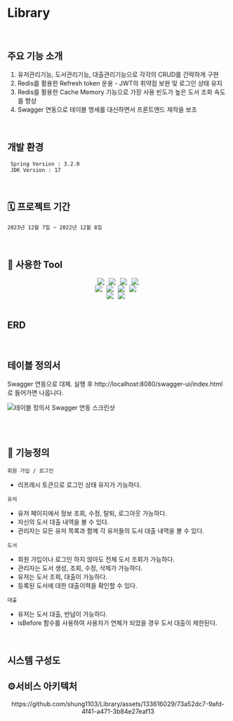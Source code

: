 # Library

<br>

## 주요 기능 소개

  1. 유저관리기능, 도서관리기능, 대출관리기능으로 각각의 CRUD를 간략하게 구현
  2. Redis를 활용한 Refresh token 운용 - JWT의 취약점 보완 및 로그인 상태 유지
  3. Redis를 활용한 Cache Memory 기능으로 가장 사용 빈도가 높은 도서 조회 속도를 향상
  4. Swagger 연동으로 테이블 명세를 대신하면서 프론트엔드 제작을 보조
  
<br>

## 개발 환경

     Spring Version : 3.2.0
     JDK Version : 17

<br>

## 🗓️ 프로젝트 기간

    2023년 12월 7일 ~ 2022년 12월 8일

<br>

## 🔧 사용한 Tool

<div style="display: flex; justify-content: center;">
  <img src="https://img.shields.io/badge/Java-007396?&style=flat&logo=Java&logoColor=white" style="margin-right: 10px;">
<img src="https://img.shields.io/badge/Spring-6DB33F?&style=flat&logo=spring&logoColor=white" style="margin-right: 10px;">
  <img src="https://img.shields.io/badge/MySQL-4479A1?style=flat&logo=mysql&logoColor=white" style="margin-right: 10px;"/>
  <img src="https://img.shields.io/badge/ApachetTomcat-F8DC75?style=flat&logo=apachetomcat&logoColor=white"/>
</div>

<div style="display: flex; justify-content: center;">
  <img src="https://img.shields.io/badge/Git-F05032?style=flat&logo=git&logoColor=white" style="margin-right: 10px;">
  <img src="https://img.shields.io/badge/Github-181717?style=flat&logo=github&logoColor=white" style="margin-right: 10px;">
  <img src="https://img.shields.io/badge/Intellijidea-000000?style=flat&logo=intellijidea&logoColor=white" style="margin-right: 10px;">
  <img src="https://img.shields.io/badge/Postman-FF6C37?style=flat&logo=postman&logoColor=white" style="margin-right: 10px;">
</div>

<div style="display: flex; justify-content: center;">
  <img src="https://img.shields.io/badge/Redis-DC382D?style=flat&logo=Redis&logoColor=white" style="margin-right: 10px;">
  <img src="https://img.shields.io/badge/Amazon S3-569A31?style=flat&logo=Amazon S3&logoColor=white" style="margin-right: 10px;">
</div>

<br>

## ERD


  
<br>

## 테이블 정의서

Swagger 연동으로 대체. 실행 후 http://localhost:8080/swagger-ui/index.html 로 들어가면 나옵니다.

![테이블 정의서 Swagger 연동 스크린샷](https://github.com/shung1103/Library/assets/133616029/b0e04f56-3a9f-4c67-adff-0703ba4f4a95)


<br>

<br>

## 💫 기능정의

`회원 가입 / 로그인`
- 리프레시 토큰으로 로그인 상태 유지가 가능하다.

`유저`
- 유저 페이지에서 정보 조회, 수정, 탈퇴, 로그아웃 가능하다.
- 자신의 도서 대출 내역을 볼 수 있다.
- 관리자는 모든 유저 목록과 함께 각 유저들의 도서 대출 내역을 볼 수 있다.

`도서`
- 회원 가입이나 로그인 하지 않아도 전체 도서 조회가 가능하다.
- 관리자는 도서 생성, 조회, 수정, 삭제가 가능하다.
- 유저는 도서 조회, 대출이 가능하다.
- 등록된 도서에 대한 대출이력을 확인할 수 있다.

`대출`
- 유저는 도서 대출, 반납이 가능하다.
- isBefore 함수를 사용하여 사용자가 연체가 되었을 경우 도서 대출이 제한된다.

<br>

## 시스템 구성도

<h2>⚙️서비스 아키텍처</h2>
<p align="center">
  https://github.com/shung1103/Library/assets/133616029/73a52dc7-9afd-4f41-a471-3b84e27eaf13
</p>

<br>

